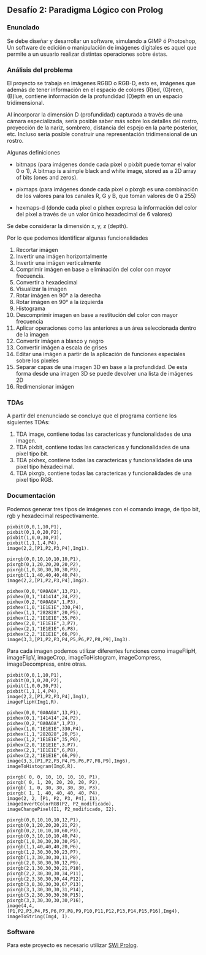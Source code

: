 ## Desafío 2: Paradigma Lógico con Prolog

### Enunciado

Se debe diseñar y desarrollar un software, simulando a GIMP ó Photoshop, Un software de edición o manipulación de imágenes digitales es aquel que permite a un usuario realizar distintas operaciones sobre éstas.

### Análisis del problema

El proyecto se trabaja en imágenes RGBD o RGB-D, esto es, imágenes que además de tener información en el espacio de colores (R)ed, (G)reen, (B)lue, contiene información de la profundidad (D)epth en un espacio tridimensional. 

Al incorporar la dimensión D (profundidad) capturada a través de una cámara especializada, sería posible saber más sobre los detalles del rostro, proyección de la nariz, sombrero, distancia del espejo en la parte posterior, etc. Incluso sería posible construir una representación tridimensional de un rostro.

Algunas definiciones

* bitmaps (para imágenes donde cada pixel o pixbit puede tomar el valor  0 o 1), A bitmap is a simple black and white image, stored as a 2D array of bits (ones and zeros).

* pixmaps (para imágenes donde cada pixel o pixrgb es una combinación de los valores para los canales R, G y B, que toman valores de 0 a 255)

* hexmaps-d (donde cada pixel o pixhex expresa la información del color del pixel a través de un valor único hexadecimal de 6 valores) 

Se debe considerar la dimensión x, y, z (depth).
 
Por lo que podemos identificar algunas funcionalidades 

1. Recortar imágen
2. Invertir una imágen horizontalmente
3. Invertir una imágen verticalmente
4. Comprimir imágen en base a eliminación del color con mayor frecuencia.
5. Convertir a hexadecimal
6. Visualizar la imagen
7. Rotar imágen en 90° a la derecha
8. Rotar imágen en 90° a la izquierda
9. Histograma
10. Descomprimir imagen en base a restitución del color con mayor frecuencia
11. Aplicar operaciones como las anteriores a un área seleccionada dentro de la imagen
12. Convertir imágen a blanco y negro
13. Convertir imágen a escala de grises
14. Editar una imágen a partir de la aplicación de funciones especiales sobre los pixeles
15. Separar capas de una imagen 3D en base a la profundidad. De esta forma desde una imagen 3D se puede devolver una lista de imágenes 2D
16. Redimensionar imágen

### TDAs

A partir del enenunciado se concluye que el programa contiene los siguientes TDAs:

1. TDA image, contiene todas las caractericas y funcionalidades de una imagen.
2. TDA pixbit, contiene todas las caractericas y funcionalidades de una pixel tipo bit.
3. TDA pixhex, contiene todas las caractericas y funcionalidades de una pixel tipo héxadecimal.
4. TDA pixrgb, contiene todas las caractericas y funcionalidades de una pixel tipo RGB.

### Documentación

Podemos generar tres tipos de imágenes con el comando image, de tipo bit, rgb y hexadecimal respectivamente.

```
pixbit(0,0,1,10,P1),
pixbit(0,1,0,20,P2),
pixbit(1,0,0,30,P3),
pixbit(1,1,1,4,P4),
image(2,2,[P1,P2,P3,P4],Img1).

pixrgb(0,0,10,10,10,10,P1),
pixrgb(0,1,20,20,20,20,P2),
pixrgb(1,0,30,30,30,30,P3),
pixrgb(1,1,40,40,40,40,P4),
image(2,2,[P1,P2,P3,P4],Img2).

pixhex(0,0,"0A0A0A",13,P1),
pixhex(0,1,"141414",24,P2),
pixhex(0,2,"0A0A0A",1,P3),
pixhex(1,0,"1E1E1E",330,P4),
pixhex(1,1,"282828",20,P5),
pixhex(1,2,"1E1E1E",35,P6),
pixhex(2,0,"1E1E1E",3,P7),
pixhex(2,1,"1E1E1E",6,P8),
pixhex(2,2,"1E1E1E",66,P9),
image(3,3,[P1,P2,P3,P4,P5,P6,P7,P8,P9],Img3).

```
Para cada imagen podemos utilizar diferentes funciones como imageFlipH, imageFlipV, imageCrop, imageToHistogram, imageCompress, imageDecompress, entre otras.

```
pixbit(0,0,1,10,P1),
pixbit(0,1,0,20,P2),
pixbit(1,0,0,30,P3),
pixbit(1,1,1,4,P4),
image(2,2,[P1,P2,P3,P4],Img1),
imageFlipH(Img1,R).
```

```
pixhex(0,0,"0A0A0A",13,P1),
pixhex(0,1,"141414",24,P2),
pixhex(0,2,"0A0A0A",1,P3),
pixhex(1,0,"1E1E1E",330,P4),
pixhex(1,1,"282828",20,P5),
pixhex(1,2,"1E1E1E",35,P6),
pixhex(2,0,"1E1E1E",3,P7),
pixhex(2,1,"1E1E1E",6,P8),
pixhex(2,2,"1E1E1E",66,P9),
image(3,3,[P1,P2,P3,P4,P5,P6,P7,P8,P9],Img6),
imageToHistogram(Img6,R).
```

```
pixrgb( 0, 0, 10, 10, 10, 10, P1), 
pixrgb( 0, 1, 20, 20, 20, 20, P2), 
pixrgb( 1, 0, 30, 30, 30, 30, P3), 
pixrgb( 1, 1, 40, 40, 40, 40, P4), 
image(2, 2, [P1, P2, P3, P4], I1), 
imageInvertColorRGB(P2, P2_modificado), 
imageChangePixel(I1, P2_modificado, I2).
```

```
pixrgb(0,0,10,10,10,12,P1),
pixrgb(0,1,20,20,20,21,P2),
pixrgb(0,2,10,10,10,60,P3),
pixrgb(0,3,10,10,10,40,P4),
pixrgb(1,0,30,30,30,30,P5),
pixrgb(1,1,40,40,40,20,P6),
pixrgb(1,2,30,30,30,23,P7),
pixrgb(1,3,30,30,30,11,P8),
pixrgb(2,0,30,30,30,12,P9),
pixrgb(2,1,30,30,30,21,P10),
pixrgb(2,2,30,30,30,34,P11),
pixrgb(2,3,30,30,30,44,P12),
pixrgb(3,0,30,30,30,67,P13),
pixrgb(3,1,30,30,30,31,P14),
pixrgb(3,2,30,30,30,30,P15),
pixrgb(3,3,30,30,30,30,P16),
image(4,4,[P1,P2,P3,P4,P5,P6,P7,P8,P9,P10,P11,P12,P13,P14,P15,P16],Img4),
imageToString(Img4, I).
```

### Software

Para este proyecto es necesario utilizar [SWI Prolog](https://www.swi-prolog.org/pldoc/man?section=typetest). 

